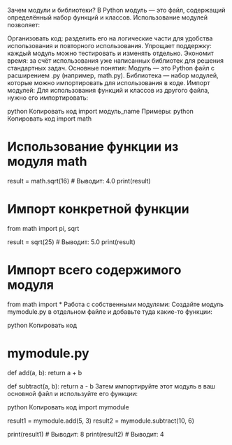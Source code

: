 Зачем модули и библиотеки?
В Python модуль — это файл, содержащий определённый набор функций и классов. Использование модулей позволяет:

Организовать код: разделить его на логические части для удобства использования и повторного использования.
Упрощает поддержку: каждый модуль можно тестировать и изменять отдельно.
Экономит время: за счёт использования уже написанных библиотек для решения стандартных задач.
Основные понятия:
Модуль — это Python файл с расширением .py (например, math.py).
Библиотека — набор модулей, которые можно импортировать для использования в коде.
Импорт модулей:
Для использования функций и классов из другого файла, нужно его импортировать:

python
Копировать код
import модуль_name
Примеры:
python
Копировать код
import math

# Использование функции из модуля math
result = math.sqrt(16)  # Выводит: 4.0
print(result)

# Импорт конкретной функции
from math import pi, sqrt

result = sqrt(25)  # Выводит: 5.0
print(result)

# Импорт всего содержимого модуля
from math import *
Работа с собственными модулями:
Создайте модуль mymodule.py в отдельном файле и добавьте туда какие-то функции:

python
Копировать код
# mymodule.py
def add(a, b):
    return a + b

def subtract(a, b):
    return a - b
Затем импортируйте этот модуль в ваш основной файл и используйте его функции:

python
Копировать код
import mymodule

result1 = mymodule.add(5, 3)
result2 = mymodule.subtract(10, 6)

print(result1)  # Выводит: 8
print(result2)  # Выводит: 4